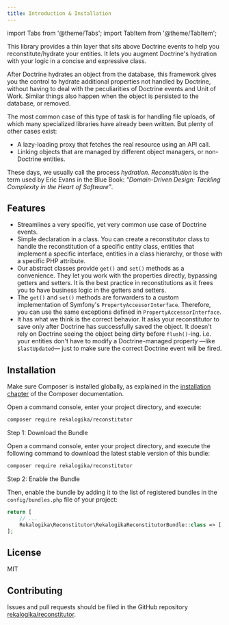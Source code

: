 ```yaml
---
title: Introduction & Installation
---
```


import Tabs from '@theme/Tabs';
import TabItem from '@theme/TabItem';

This library provides a thin layer that sits above Doctrine events to help you
reconstitute/hydrate your entities. It lets you augment Doctrine's hydration
with your logic in a concise and expressive class.

After Doctrine hydrates an object from the database, this framework gives you
the control to hydrate additional properties not handled by Doctrine, without
having to deal with the peculiarities of Doctrine events and Unit of Work.
Similar things also happen when the object is persisted to the database, or
removed.

The most common case of this type of task is for handling file uploads, of
which many specialized libraries have already been written. But plenty of other
cases exist:

* A lazy-loading proxy that fetches the real resource using an API call.
* Linking objects that are managed by different object managers, or non-Doctrine
  entities.

These days, we usually call the process *hydration*. *Reconstitution* is the
term used by Eric Evans in the Blue Book: *"Domain-Driven Design: Tackling
Complexity in the Heart of Software"*.

Features
--------

* Streamlines a very specific, yet very common use case of Doctrine events.
* Simple declaration in a class. You can create a reconstitutor class to handle
  the reconstitution of a specific entity class, entities that implement a
  specific interface, entities in a class hierarchy, or those with a specific
  PHP attribute.
* Our abstract classes provide `get()` and `set()` methods as a convenience.
  They let you work with the properties directly, bypassing getters and setters.
  It is the best practice in reconstitutions as it frees you to have business
  logic in the getters and setters.
* The `get()` and `set()` methods are forwarders to a custom implementation of
  Symfony's `PropertyAccessorInterface`. Therefore, you can use the same
  exceptions defined in `PropertyAccessorInterface`.
* It has what we think is the correct behavior. It asks your reconstitutor to
  save only after Doctrine has successfully saved the object. It doesn't rely on
  Doctrine seeing the object being dirty before `flush()`-ing. i.e. your
  entities don't have to modify a Doctrine-managed property —like
  `$lastUpdated`— just to make sure the correct Doctrine event will be fired.

Installation
------------

Make sure Composer is installed globally, as explained in the
[installation chapter](https://getcomposer.org/doc/00-intro.md)
of the Composer documentation.

<Tabs>
<TabItem value="flex" label="With Symfony Flex">

Open a command console, enter your project directory, and execute:

```bash
composer require rekalogika/reconstitutor
```
</TabItem>

<TabItem value="noflex" label="Without Symfony Flex">

Step 1: Download the Bundle

Open a command console, enter your project directory, and execute the
following command to download the latest stable version of this bundle:

```bash
composer require rekalogika/reconstitutor
```

Step 2: Enable the Bundle

Then, enable the bundle by adding it to the list of registered bundles
in the `config/bundles.php` file of your project:

```php title="config/bundles.php"
return [
    // ...
    Rekalogika\Reconstitutor\RekalogikaReconstitutorBundle::class => ['all' => true],
];
```
</TabItem>
</Tabs>

## License

MIT

## Contributing

Issues and pull requests should be filed in the GitHub repository
[rekalogika/reconstitutor](https://github.com/rekalogika/reconstitutor).